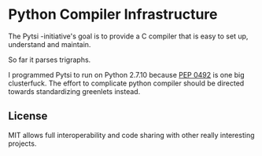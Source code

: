 # Python Compiler Infrastructure

The Pytsi -initiative's goal is to provide a C compiler that is easy to set up, understand and maintain.

So far it parses trigraphs.

I programmed Pytsi to run on Python 2.7.10 because [PEP 0492](https://www.python.org/dev/peps/pep-0492/) is one big clusterfuck. The effort to complicate python compiler should be directed towards standardizing greenlets instead.

## License

MIT allows full interoperability and code sharing with other really interesting projects.
